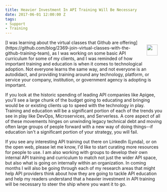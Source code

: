 ```yaml
---
title: Heavier Investment In API Training Will Be Necessary
date: 2017-06-01 12:00:00 Z
tags:
- Support
- Training
---
```


<p><a href="https://github.com/blog/2369-join-virtual-classes-with-the-github-training-team"><img src="https://s3.amazonaws.com/kinlane-productions/github/github-education-training.jpg" align="right" width="35" style="padding: 15px;" /></a></a></p>[I was learning about the virtual classes that Github are offering](https://github.com/blog/2369-join-virtual-classes-with-the-github-training-team), as I was working on some basic API curriculum for some of my clients, and I was reminded of how important training and education is when it comes to technological adoption. Not everyone learns the same way, and not everyone is an autodidact, and providing training around any technology, platform, or service your company, institution, or government agency is adopting is important.

If you look at the historic spending of leading API companies like Apigee, you'll see a large chunk of the budget going to educating and bringing would be or existing clients up to speed with the technology in play. Training and education will be a significant portion of each of the trends you see in play like DevOps, Microservices, and Serverless. A core aspect of all of these movements hinges on unwinding legacy technical debt and moving often large groups of people forward with a new way of doing things--if education isn't a significant portion of your strategy, you will fail.

If you see any interesting API training out there on LinkedIn (Lynda), or on the open web, please let me know, I'd like to start curating more resources for people to use. I am also working with groups to develop their own internal API training and curriculum to match not just the wider API space, but also what is going on internally within an organization. In coming months I will also be going through each of my research areas that might help API providers think about how they are going to tackle API education and help my readers understand that a heavier investment in API training will be necessary to steer the ship where you want it to go.